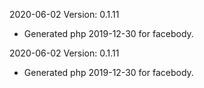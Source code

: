 2020-06-02 Version: 0.1.11
- Generated php 2019-12-30 for facebody.

2020-06-02 Version: 0.1.11
- Generated php 2019-12-30 for facebody.


